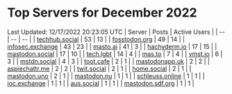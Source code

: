 # Top Servers for December 2022
Last Updated: 12/17/2022 20:23:05 UTC
| Server | Posts | Active Users |
| -- | -- | -- |
| [techhub.social](https://techhub.social/tags/PowerShell) | 53 | 13 |
| [fosstodon.org](https://fosstodon.org/tags/PowerShell) | 49 | 14 |
| [infosec.exchange](https://infosec.exchange/tags/PowerShell) | 43 | 23 |
| [masto.ai](https://masto.ai/tags/PowerShell) | 41 | 3 |
| [hachyderm.io](https://hachyderm.io/tags/PowerShell) | 17 | 15 |
| [mastodon.social](https://mastodon.social/tags/PowerShell) | 17 | 10 |
| [tech.lgbt](https://tech.lgbt/tags/PowerShell) | 14 | 4 |
| [mas.to](https://mas.to/tags/PowerShell) | 7 | 4 |
| [vmst.io](https://vmst.io/tags/PowerShell) | 6 | 3 |
| [mstdn.social](https://mstdn.social/tags/PowerShell) | 4 | 3 |
| [toot.cafe](https://toot.cafe/tags/PowerShell) | 2 | 1 |
| [mastodonapp.uk](https://mastodonapp.uk/tags/PowerShell) | 2 | 2 |
| [aspiechattr.me](https://aspiechattr.me/tags/PowerShell) | 2 | 2 |
| [twit.social](https://twit.social/tags/PowerShell) | 2 | 1 |
| [home.social](https://home.social/tags/PowerShell) | 2 | 1 |
| [mastodon.uno](https://mastodon.uno/tags/PowerShell) | 2 | 1 |
| [mastodon.nu](https://mastodon.nu/tags/PowerShell) | 1 | 1 |
| [schleuss.online](https://schleuss.online/tags/PowerShell) | 1 | 1 |
| [ioc.exchange](https://ioc.exchange/tags/PowerShell) | 1 | 1 |
| [aus.social](https://aus.social/tags/PowerShell) | 1 | 1 |
| [mastodon.sdf.org](https://mastodon.sdf.org/tags/PowerShell) | 1 | 1 |
